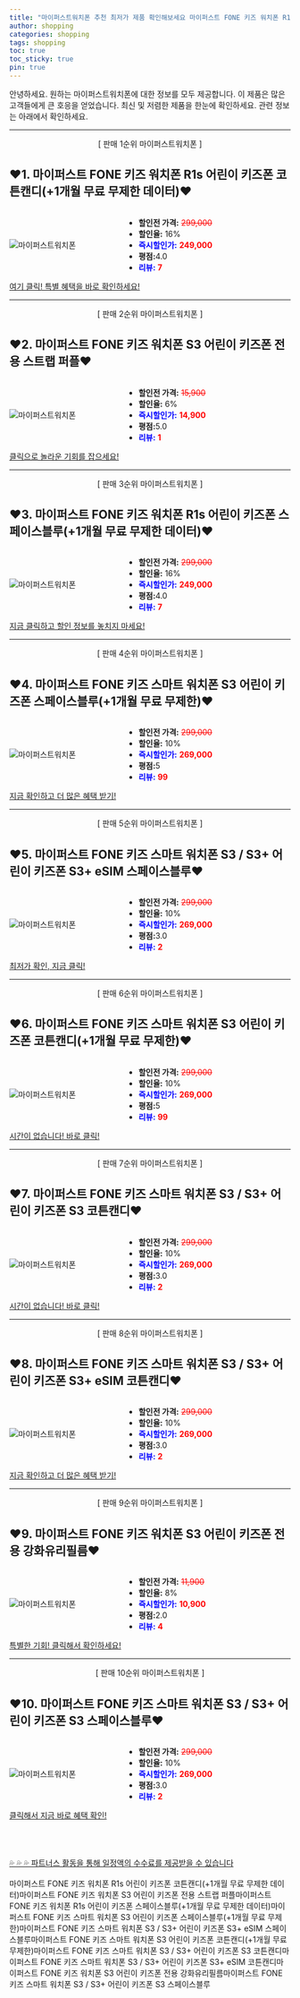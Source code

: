 ```yaml
---
title: "마이퍼스트워치폰 추천 최저가 제품 확인해보세요 마이퍼스트 FONE 키즈 워치폰 R1s"
author: shopping
categories: shopping
tags: shopping
toc: true
toc_sticky: true
pin: true
---
```

안녕하세요. 원하는 마이퍼스트워치폰에 대한 정보를 모두 제공합니다. 이 제품은 많은 고객들에게 큰 호응을 얻었습니다. 최신 및 저렴한 제품을 한눈에 확인하세요. 관련 정보는 아래에서 확인하세요.

---
<p class="toplist" style="margin: 0 auto; display: block; width: fit-content;">[ 판매 1순위 마이퍼스트워치폰 ]</p>

<h2><strong>❤️1. 마이퍼스트 FONE 키즈 워치폰 R1s 어린이 키즈폰 코튼캔디(+1개월 무료 무제한 데이터)❤️</strong></h2>

<div style="display: flex; align-items: center;">
    <div style="flex: 0.4;">
        <img src="https://thumbnail7.coupangcdn.com/thumbnails/remote/230x230ex/image/vendor_inventory/3f8b/54b2dbcf37260e306061c96afb04fbe57cb4703a31d7760509049b2bae89.png" alt="마이퍼스트워치폰" style="max-width: 100%;">
    </div>
    <div style="flex: 0.6; margin-left: 10px;">
        <ul>
            <li><strong>할인전 가격:</strong> <del style="color: red;">299,000</del></li>
            <li><strong>할인율:</strong> 16%</li>
            <li><span style='color:blue'><strong>즉시할인가:</strong></span> <span style='color:red'><strong>249,000</strong></span></li>
            <li><strong>평점:</strong>4.0</li>
            <li><span style='color:blue'><strong>리뷰:</strong></span> <span style='color:red'><strong>7</strong></span></li>
        </ul>
    </div>
</div>
<div class="center">
    <a href="https://William4Davisa.github.io?lptag=AF9450613&subid=githubio&pageKey=7802480446&traceid=V0-153&itemId=21135339587&vendorItemId=85947782005" class="myButton">
        여기 클릭! 특별 혜택을 바로 확인하세요!
    </a>
</div>


---
<p class="toplist" style="margin: 0 auto; display: block; width: fit-content;">[ 판매 2순위 마이퍼스트워치폰 ]</p>

<h2><strong>❤️2. 마이퍼스트 FONE 키즈 워치폰 S3 어린이 키즈폰 전용 스트랩 퍼플❤️</strong></h2>

<div style="display: flex; align-items: center;">
    <div style="flex: 0.4;">
        <img src="https://thumbnail7.coupangcdn.com/thumbnails/remote/230x230ex/image/vendor_inventory/b28e/b54641549bdecd437cbbe1e9caac0998af49377026abb46985cd74146500.png" alt="마이퍼스트워치폰" style="max-width: 100%;">
    </div>
    <div style="flex: 0.6; margin-left: 10px;">
        <ul>
            <li><strong>할인전 가격:</strong> <del style="color: red;">15,900</del></li>
            <li><strong>할인율:</strong> 6%</li>
            <li><span style='color:blue'><strong>즉시할인가:</strong></span> <span style='color:red'><strong>14,900</strong></span></li>
            <li><strong>평점:</strong>5.0</li>
            <li><span style='color:blue'><strong>리뷰:</strong></span> <span style='color:red'><strong>1</strong></span></li>
        </ul>
    </div>
</div>
<div class="center">
    <a href="https://William4Davisa.github.io?lptag=AF9450613&subid=githubio&pageKey=7821044745&traceid=V0-153&itemId=21244198095&vendorItemId=88305398313" class="myButton">
        클릭으로 놀라운 기회를 잡으세요!
    </a>
</div>


---
<p class="toplist" style="margin: 0 auto; display: block; width: fit-content;">[ 판매 3순위 마이퍼스트워치폰 ]</p>

<h2><strong>❤️3. 마이퍼스트 FONE 키즈 워치폰 R1s 어린이 키즈폰 스페이스블루(+1개월 무료 무제한 데이터)❤️</strong></h2>

<div style="display: flex; align-items: center;">
    <div style="flex: 0.4;">
        <img src="https://thumbnail7.coupangcdn.com/thumbnails/remote/230x230ex/image/vendor_inventory/3f8b/54b2dbcf37260e306061c96afb04fbe57cb4703a31d7760509049b2bae89.png" alt="마이퍼스트워치폰" style="max-width: 100%;">
    </div>
    <div style="flex: 0.6; margin-left: 10px;">
        <ul>
            <li><strong>할인전 가격:</strong> <del style="color: red;">299,000</del></li>
            <li><strong>할인율:</strong> 16%</li>
            <li><span style='color:blue'><strong>즉시할인가:</strong></span> <span style='color:red'><strong>249,000</strong></span></li>
            <li><strong>평점:</strong>4.0</li>
            <li><span style='color:blue'><strong>리뷰:</strong></span> <span style='color:red'><strong>7</strong></span></li>
        </ul>
    </div>
</div>
<div class="center">
    <a href="https://William4Davisa.github.io?lptag=AF9450613&subid=githubio&pageKey=7802480446&traceid=V0-153&itemId=21135339586&vendorItemId=85947781999" class="myButton">
        지금 클릭하고 할인 정보를 놓치지 마세요!
    </a>
</div>


---
<p class="toplist" style="margin: 0 auto; display: block; width: fit-content;">[ 판매 4순위 마이퍼스트워치폰 ]</p>

<h2><strong>❤️4. 마이퍼스트 FONE 키즈 스마트 워치폰 S3 어린이 키즈폰 스페이스블루(+1개월 무료 무제한)❤️</strong></h2>

<div style="display: flex; align-items: center;">
    <div style="flex: 0.4;">
        <img src="https://thumbnail6.coupangcdn.com/thumbnails/remote/230x230ex/image/vendor_inventory/fcd8/8a3ef56e63ee9521839330bffb5d2fdc6ead94c59f3f656f77850cde9262.png" alt="마이퍼스트워치폰" style="max-width: 100%;">
    </div>
    <div style="flex: 0.6; margin-left: 10px;">
        <ul>
            <li><strong>할인전 가격:</strong> <del style="color: red;">299,000</del></li>
            <li><strong>할인율:</strong> 10%</li>
            <li><span style='color:blue'><strong>즉시할인가:</strong></span> <span style='color:red'><strong>269,000</strong></span></li>
            <li><strong>평점:</strong>5</li>
            <li><span style='color:blue'><strong>리뷰:</strong></span> <span style='color:red'><strong>99</strong></span></li>
        </ul>
    </div>
</div>
<div class="center">
    <a href="https://William4Davisa.github.io?lptag=AF9450613&subid=githubio&pageKey=7821035148&traceid=V0-153&itemId=21244154074&vendorItemId=88305347039" class="myButton">
        지금 확인하고 더 많은 혜택 받기!
    </a>
</div>


---
<p class="toplist" style="margin: 0 auto; display: block; width: fit-content;">[ 판매 5순위 마이퍼스트워치폰 ]</p>

<h2><strong>❤️5. 마이퍼스트 FONE 키즈 스마트 워치폰 S3 / S3+ 어린이 키즈폰 S3+ eSIM 스페이스블루❤️</strong></h2>

<div style="display: flex; align-items: center;">
    <div style="flex: 0.4;">
        <img src="https://thumbnail6.coupangcdn.com/thumbnails/remote/230x230ex/image/vendor_inventory/fcd8/8a3ef56e63ee9521839330bffb5d2fdc6ead94c59f3f656f77850cde9262.png" alt="마이퍼스트워치폰" style="max-width: 100%;">
    </div>
    <div style="flex: 0.6; margin-left: 10px;">
        <ul>
            <li><strong>할인전 가격:</strong> <del style="color: red;">299,000</del></li>
            <li><strong>할인율:</strong> 10%</li>
            <li><span style='color:blue'><strong>즉시할인가:</strong></span> <span style='color:red'><strong>269,000</strong></span></li>
            <li><strong>평점:</strong>3.0</li>
            <li><span style='color:blue'><strong>리뷰:</strong></span> <span style='color:red'><strong>2</strong></span></li>
        </ul>
    </div>
</div>
<div class="center">
    <a href="https://William4Davisa.github.io?lptag=AF9450613&subid=githubio&pageKey=7912084635&traceid=V0-153&itemId=21713260257&vendorItemId=88762634089" class="myButton">
        최저가 확인, 지금 클릭!
    </a>
</div>


---
<p class="toplist" style="margin: 0 auto; display: block; width: fit-content;">[ 판매 6순위 마이퍼스트워치폰 ]</p>

<h2><strong>❤️6. 마이퍼스트 FONE 키즈 스마트 워치폰 S3 어린이 키즈폰 코튼캔디(+1개월 무료 무제한)❤️</strong></h2>

<div style="display: flex; align-items: center;">
    <div style="flex: 0.4;">
        <img src="https://thumbnail6.coupangcdn.com/thumbnails/remote/230x230ex/image/vendor_inventory/fcd8/8a3ef56e63ee9521839330bffb5d2fdc6ead94c59f3f656f77850cde9262.png" alt="마이퍼스트워치폰" style="max-width: 100%;">
    </div>
    <div style="flex: 0.6; margin-left: 10px;">
        <ul>
            <li><strong>할인전 가격:</strong> <del style="color: red;">299,000</del></li>
            <li><strong>할인율:</strong> 10%</li>
            <li><span style='color:blue'><strong>즉시할인가:</strong></span> <span style='color:red'><strong>269,000</strong></span></li>
            <li><strong>평점:</strong>5</li>
            <li><span style='color:blue'><strong>리뷰:</strong></span> <span style='color:red'><strong>99</strong></span></li>
        </ul>
    </div>
</div>
<div class="center">
    <a href="https://William4Davisa.github.io?lptag=AF9450613&subid=githubio&pageKey=7821035148&traceid=V0-153&itemId=21244154073&vendorItemId=88305347048" class="myButton">
        시간이 없습니다! 바로 클릭!
    </a>
</div>


---
<p class="toplist" style="margin: 0 auto; display: block; width: fit-content;">[ 판매 7순위 마이퍼스트워치폰 ]</p>

<h2><strong>❤️7. 마이퍼스트 FONE 키즈 스마트 워치폰 S3 / S3+ 어린이 키즈폰 S3 코튼캔디❤️</strong></h2>

<div style="display: flex; align-items: center;">
    <div style="flex: 0.4;">
        <img src="https://thumbnail6.coupangcdn.com/thumbnails/remote/230x230ex/image/vendor_inventory/fcd8/8a3ef56e63ee9521839330bffb5d2fdc6ead94c59f3f656f77850cde9262.png" alt="마이퍼스트워치폰" style="max-width: 100%;">
    </div>
    <div style="flex: 0.6; margin-left: 10px;">
        <ul>
            <li><strong>할인전 가격:</strong> <del style="color: red;">299,000</del></li>
            <li><strong>할인율:</strong> 10%</li>
            <li><span style='color:blue'><strong>즉시할인가:</strong></span> <span style='color:red'><strong>269,000</strong></span></li>
            <li><strong>평점:</strong>3.0</li>
            <li><span style='color:blue'><strong>리뷰:</strong></span> <span style='color:red'><strong>2</strong></span></li>
        </ul>
    </div>
</div>
<div class="center">
    <a href="https://William4Davisa.github.io?lptag=AF9450613&subid=githubio&pageKey=7912084635&traceid=V0-153&itemId=21713260268&vendorItemId=88762634123" class="myButton">
        시간이 없습니다! 바로 클릭!
    </a>
</div>


---
<p class="toplist" style="margin: 0 auto; display: block; width: fit-content;">[ 판매 8순위 마이퍼스트워치폰 ]</p>

<h2><strong>❤️8. 마이퍼스트 FONE 키즈 스마트 워치폰 S3 / S3+ 어린이 키즈폰 S3+ eSIM 코튼캔디❤️</strong></h2>

<div style="display: flex; align-items: center;">
    <div style="flex: 0.4;">
        <img src="https://thumbnail6.coupangcdn.com/thumbnails/remote/230x230ex/image/vendor_inventory/fcd8/8a3ef56e63ee9521839330bffb5d2fdc6ead94c59f3f656f77850cde9262.png" alt="마이퍼스트워치폰" style="max-width: 100%;">
    </div>
    <div style="flex: 0.6; margin-left: 10px;">
        <ul>
            <li><strong>할인전 가격:</strong> <del style="color: red;">299,000</del></li>
            <li><strong>할인율:</strong> 10%</li>
            <li><span style='color:blue'><strong>즉시할인가:</strong></span> <span style='color:red'><strong>269,000</strong></span></li>
            <li><strong>평점:</strong>3.0</li>
            <li><span style='color:blue'><strong>리뷰:</strong></span> <span style='color:red'><strong>2</strong></span></li>
        </ul>
    </div>
</div>
<div class="center">
    <a href="https://William4Davisa.github.io?lptag=AF9450613&subid=githubio&pageKey=7912084635&traceid=V0-153&itemId=21713260251&vendorItemId=88762634072" class="myButton">
        지금 확인하고 더 많은 혜택 받기!
    </a>
</div>


---
<p class="toplist" style="margin: 0 auto; display: block; width: fit-content;">[ 판매 9순위 마이퍼스트워치폰 ]</p>

<h2><strong>❤️9. 마이퍼스트 FONE 키즈 워치폰 S3 어린이 키즈폰 전용 강화유리필름❤️</strong></h2>

<div style="display: flex; align-items: center;">
    <div style="flex: 0.4;">
        <img src="https://thumbnail8.coupangcdn.com/thumbnails/remote/230x230ex/image/vendor_inventory/3342/221dd58410006d08718053590efcd6819deb347fb77a377d28ebd9bb2a6f.png" alt="마이퍼스트워치폰" style="max-width: 100%;">
    </div>
    <div style="flex: 0.6; margin-left: 10px;">
        <ul>
            <li><strong>할인전 가격:</strong> <del style="color: red;">11,900</del></li>
            <li><strong>할인율:</strong> 8%</li>
            <li><span style='color:blue'><strong>즉시할인가:</strong></span> <span style='color:red'><strong>10,900</strong></span></li>
            <li><strong>평점:</strong>2.0</li>
            <li><span style='color:blue'><strong>리뷰:</strong></span> <span style='color:red'><strong>4</strong></span></li>
        </ul>
    </div>
</div>
<div class="center">
    <a href="https://William4Davisa.github.io?lptag=AF9450613&subid=githubio&pageKey=7821154594&traceid=V0-153&itemId=21244710254&vendorItemId=88305368344" class="myButton">
        특별한 기회! 클릭해서 확인하세요!
    </a>
</div>


---
<p class="toplist" style="margin: 0 auto; display: block; width: fit-content;">[ 판매 10순위 마이퍼스트워치폰 ]</p>

<h2><strong>❤️10. 마이퍼스트 FONE 키즈 스마트 워치폰 S3 / S3+ 어린이 키즈폰 S3 스페이스블루❤️</strong></h2>

<div style="display: flex; align-items: center;">
    <div style="flex: 0.4;">
        <img src="https://thumbnail6.coupangcdn.com/thumbnails/remote/230x230ex/image/vendor_inventory/fcd8/8a3ef56e63ee9521839330bffb5d2fdc6ead94c59f3f656f77850cde9262.png" alt="마이퍼스트워치폰" style="max-width: 100%;">
    </div>
    <div style="flex: 0.6; margin-left: 10px;">
        <ul>
            <li><strong>할인전 가격:</strong> <del style="color: red;">299,000</del></li>
            <li><strong>할인율:</strong> 10%</li>
            <li><span style='color:blue'><strong>즉시할인가:</strong></span> <span style='color:red'><strong>269,000</strong></span></li>
            <li><strong>평점:</strong>3.0</li>
            <li><span style='color:blue'><strong>리뷰:</strong></span> <span style='color:red'><strong>2</strong></span></li>
        </ul>
    </div>
</div>
<div class="center">
    <a href="https://William4Davisa.github.io?lptag=AF9450613&subid=githubio&pageKey=7912084635&traceid=V0-153&itemId=21713260262&vendorItemId=88762634104" class="myButton">
        클릭해서 지금 바로 혜택 확인!
    </a>
</div>

<br><br><br>[💦 💦 💦 파트너스 활동을 통해 일정액의 수수료를 제공받을 수 있습니다](https://link.coupang.com/a/bcpT2c)<br><br>마이퍼스트 FONE 키즈 워치폰 R1s 어린이 키즈폰 코튼캔디(+1개월 무료 무제한 데이터)마이퍼스트 FONE 키즈 워치폰 S3 어린이 키즈폰 전용 스트랩 퍼플마이퍼스트 FONE 키즈 워치폰 R1s 어린이 키즈폰 스페이스블루(+1개월 무료 무제한 데이터)마이퍼스트 FONE 키즈 스마트 워치폰 S3 어린이 키즈폰 스페이스블루(+1개월 무료 무제한)마이퍼스트 FONE 키즈 스마트 워치폰 S3 / S3+ 어린이 키즈폰 S3+ eSIM 스페이스블루마이퍼스트 FONE 키즈 스마트 워치폰 S3 어린이 키즈폰 코튼캔디(+1개월 무료 무제한)마이퍼스트 FONE 키즈 스마트 워치폰 S3 / S3+ 어린이 키즈폰 S3 코튼캔디마이퍼스트 FONE 키즈 스마트 워치폰 S3 / S3+ 어린이 키즈폰 S3+ eSIM 코튼캔디마이퍼스트 FONE 키즈 워치폰 S3 어린이 키즈폰 전용 강화유리필름마이퍼스트 FONE 키즈 스마트 워치폰 S3 / S3+ 어린이 키즈폰 S3 스페이스블루